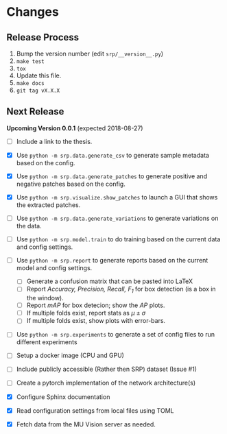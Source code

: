 # Changes



## Release Process
1. Bump the version number (edit `srp/__version__.py`)
1. `make test`
1. `tox`
1. Update this file.
1. `make docs`
1. `git tag vX.X.X`

## Next Release
**Upcoming Version 0.0.1**  (expected 2018-08-27)

* [ ] Include a link to the thesis. 
* [x] Use `python -m srp.data.generate_csv` to generate sample metadata based on the config. 
* [x] Use `python -m srp.data.generate_patches` to generate positive and negative patches based on the config. 
* [x] Use `python -m srp.visualize.show_patches` to launch a GUI that shows the extracted patches. 
* [ ] Use `python -m srp.data.generate_variations` to generate variations on the data.
* [ ] Use `python -m srp.model.train` to do training based on the current data and config settings. 
* [ ] Use `python -m srp.report` to generate reports based on the current model and config settings. 
  * [ ]  Generate a confusion matrix that can be pasted into LaTeX
  * [ ]  Report _Accuracy, Precision, Recall, F<sub>1</sub>_ for box detection (is a box in the window). 
  * [ ]  Report _mAP_ for box detecion; show the _AP_ plots. 
  * [ ]  If multiple folds exist, report stats as $\mu \pm \sigma$
  * [ ]  If multiple folds exist, show plots with error-bars. 
* [ ] Use `python -m srp.experiments` to generate a set of config files to run different experiments
* [ ] Setup a docker image (CPU and GPU)
* [ ] Include publicly accessible (Rather then SRP) dataset (Issue #1)
* [ ] Create a pytorch implementation of the network architecture(s)
* [x] Configure Sphinx documentation
* [x] Read configuration settings from local files using TOML
* [x] Fetch data from the MU Vision server as needed. 


